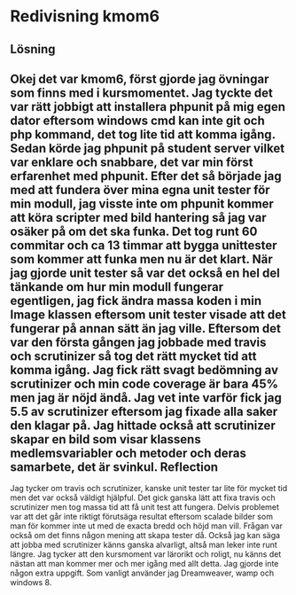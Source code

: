 Redivisning kmom6 
====================
Lösning
------------
Okej det var kmom6, först gjorde jag övningar som finns med i kursmomentet. Jag tyckte det var rätt jobbigt att installera phpunit på mig egen dator eftersom windows cmd kan inte git och php kommand, det tog lite tid att komma igång. Sedan körde jag phpunit på student server vilket var enklare och snabbare, det var min först erfarenhet med phpunit. Efter det så började jag med att fundera över mina egna unit tester för min modull, jag visste inte om phpunit kommer att köra scripter med bild hantering så jag var osäker på om det ska funka. Det tog runt 60 commitar och ca 13 timmar att bygga unittester som kommer att funka men nu är det klart. När jag gjorde unit tester så var det också en hel del tänkande om hur min modull fungerar egentligen, jag fick ändra massa koden i min Image klassen eftersom unit tester visade att det fungerar på annan sätt än jag ville. Eftersom det var den första gången jag jobbade med travis och scrutinizer så tog det rätt mycket tid att komma igång. Jag fick rätt svagt bedömning av scrutinizer och min code coverage är bara 45% men jag är nöjd ändå. Jag vet inte varför fick jag 5.5 av scrutinizer eftersom jag fixade alla saker den klagar på. Jag hittade också att scrutinizer skapar en bild som visar klassens medlemsvariabler och metoder och deras samarbete, det är svinkul. 
Reflection
-------------------
Jag tycker om travis och scrutinizer, kanske unit tester tar lite för mycket tid men det var också väldigt hjälpful. Det gick ganska lätt att fixa travis och scrutinizer men tog massa tid att få unit test att fungera. Delvis problemet var att det går inte riktigt förutsäga resultat eftersom scalade bilder som man för kommer inte ut med de exacta bredd och höjd man vill. Frågan var också om det finns någon mening att skapa tester då.
Också jag kan säga att jobba med scrutinizer känns ganska alvarligt, altså man leker inte runt längre. Jag tycker att den kursmoment var lärorikt och roligt, nu känns det nästan att man kommer mer och mer igång med allt detta. Jag gjorde inte någon extra uppgift. Som vanligt använder jag Dreamweaver, wamp och windows 8.
